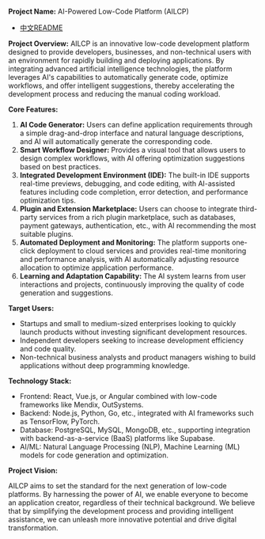 **Project Name:** AI-Powered Low-Code Platform (AILCP)

- [中文README](./README_CN.md)


**Project Overview:**
AILCP is an innovative low-code development platform designed to provide developers, businesses, and non-technical users with an environment for rapidly building and deploying applications. By integrating advanced artificial intelligence technologies, the platform leverages AI's capabilities to automatically generate code, optimize workflows, and offer intelligent suggestions, thereby accelerating the development process and reducing the manual coding workload.

**Core Features:**

1. **AI Code Generator:** Users can define application requirements through a simple drag-and-drop interface and natural language descriptions, and AI will automatically generate the corresponding code.
2. **Smart Workflow Designer:** Provides a visual tool that allows users to design complex workflows, with AI offering optimization suggestions based on best practices.
3. **Integrated Development Environment (IDE):** The built-in IDE supports real-time previews, debugging, and code editing, with AI-assisted features including code completion, error detection, and performance optimization tips.
4. **Plugin and Extension Marketplace:** Users can choose to integrate third-party services from a rich plugin marketplace, such as databases, payment gateways, authentication, etc., with AI recommending the most suitable plugins.
5. **Automated Deployment and Monitoring:** The platform supports one-click deployment to cloud services and provides real-time monitoring and performance analysis, with AI automatically adjusting resource allocation to optimize application performance.
6. **Learning and Adaptation Capability:** The AI system learns from user interactions and projects, continuously improving the quality of code generation and suggestions.

**Target Users:**

- Startups and small to medium-sized enterprises looking to quickly launch products without investing significant development resources.
- Independent developers seeking to increase development efficiency and code quality.
- Non-technical business analysts and product managers wishing to build applications without deep programming knowledge.

**Technology Stack:**

- Frontend: React, Vue.js, or Angular combined with low-code frameworks like Mendix, OutSystems.
- Backend: Node.js, Python, Go, etc., integrated with AI frameworks such as TensorFlow, PyTorch.
- Database: PostgreSQL, MySQL, MongoDB, etc., supporting integration with backend-as-a-service (BaaS) platforms like Supabase.
- AI/ML: Natural Language Processing (NLP), Machine Learning (ML) models for code generation and optimization.

**Project Vision:**

AILCP aims to set the standard for the next generation of low-code platforms. By harnessing the power of AI, we enable everyone to become an application creator, regardless of their technical background. We believe that by simplifying the development process and providing intelligent assistance, we can unleash more innovative potential and drive digital transformation.

